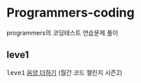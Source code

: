# Programmers-coding
programmers의 코딩테스트 연습문제 풀이<br>

## leve1
<kbd>leve1</kbd> [음양 더하기](./Programmers/src/level1/SumMaxMin.java) (월간 코드 챌린지 시즌2)
